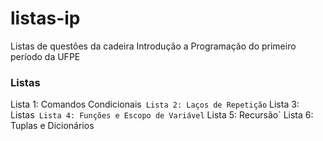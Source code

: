 # listas-ip
Listas de questões da cadeira Introdução a Programação do primeiro período da UFPE

### Listas

Lista 1: Comandos Condicionais`
Lista 2: Laços de Repetição`
Lista 3: Listas`
Lista 4: Funções e Escopo de Variável`
Lista 5: Recursão`
Lista 6: Tuplas e Dicionários
